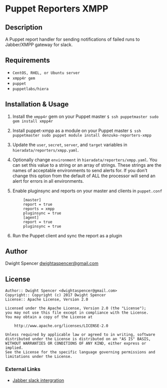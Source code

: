 # Puppet Reporters XMPP

## Description

A Puppet report handler for sending notifications of failed runs to Jabber/XMPP gateway for slack.

## Requirements

* ``` CentOS, RHEL, or Ubuntu server ```
* `xmpp4r gem`
* `puppet`
* `puppetlabs/hiera`

## Installation & Usage

1. Install the `xmpp4r` gem on your Puppet master
   `$ ssh puppetmaster sudo gem install xmpp4r`

2.  Install puppet-xmpp as a module on your Puppet master
   `$ ssh puppetmaster sudo puppet module install denzuko-reporters-xmpp`

3.  Update the `user`, `secret`, `server`, and `target` variables in `hieradata/reporters/xmpp.yaml`.

4.  Optionally change `environment` in `hieradata/reporters/xmpp.yaml`.  You can set this value to a
    string or an array of strings.  These strings are the names of acceptable environments
    to send alerts for.  If you don't change this option from the default of ALL the
    processor will send an alert for errors in all environments.

5.  Enable pluginsync and reports on your master and clients in `puppet.conf`
```
        [master]
        report = true
        reports = xmpp
        pluginsync = true
        [agent]
        report = true
        pluginsync = true
```

6.  Run the Puppet client and sync the report as a plugin

## Author
Dwight Spencer <dwightaspencer@gmail.com>

## License

    Author:: Dwight Spencer <dwightaspencer@gmail.com>
    Copyright:: Copyright (c) 2017 Dwight Spencer
    License:: Apache License, Version 2.0

    Licensed under the Apache License, Version 2.0 (the "License");
    you may not use this file except in compliance with the License.
    You may obtain a copy of the License at

        http://www.apache.org/licenses/LICENSE-2.0

    Unless required by applicable law or agreed to in writing, software
    distributed under the License is distributed on an "AS IS" BASIS,
    WITHOUT WARRANTIES OR CONDITIONS OF ANY KIND, either express or implied.
    See the License for the specific language governing permissions and
    limitations under the License.
    
### External Links
* [Jabber slack intergration](https://www.jetbrains.com/help/youtrack/standalone/Slack-Integration.html)
